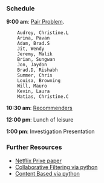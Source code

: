 ### Schedule

**9:00 am**: [Pair Problem](pair_recommender.md).

		Audrey, Christine.L
		Arina, Pavan
		Adam, Brad.S
		Jit, Wendy
		Jeremy, Malik
		Brian, Sungwan
		Jon, Jaydon
		Brad.D, Rishabh
		Summer, Chris
		Louisa, Browning
		Will, Mauro
		Kevin, Laura
		Matias, Christine.C

**10:30 am**: [Recommenders](recommendation_systems.pdf)

**12:00 pm**: Lunch of leisure

**1:00 pm**: Investigation Presentation


### Further Resources

 * [Netflix Prixe paper](http://www.netflixprize.com/assets/GrandPrize2009_BPC_BellKor.pdf)
 * [Collaborative Filtering via python](http://www.salemmarafi.com/code/collaborative-filtering-with-python/)
 * [Content Based via python](http://blog.untrod.com/2016/06/simple-similar-products-recommendation-engine-in-python.html)
